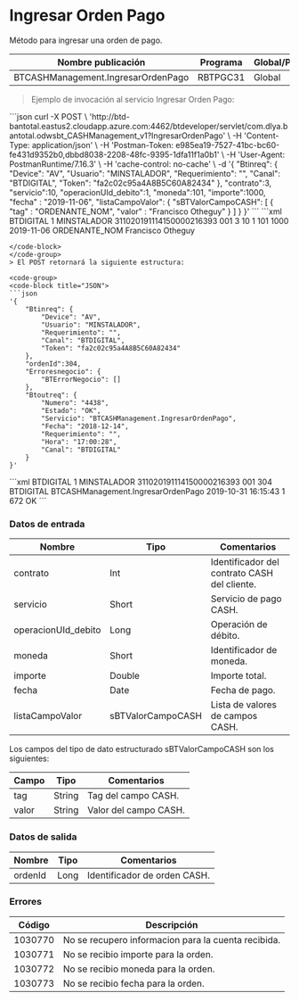 # Ingresar Orden Pago 

Método para ingresar una orden de pago. 

Nombre publicación | Programa | Global/País 
--------- | ----------- | ----------- 
BTCASHManagement.IngresarOrdenPago | RBTPGC31 | Global 

> Ejemplo de invocación al servicio Ingresar Orden Pago: 

<code-group> 
<code-block title="JSON"> 
```json 
curl -X POST \ 
  'http://btd-bantotal.eastus2.cloudapp.azure.com:4462/btdeveloper/servlet/com.dlya.bantotal.odwsbt_CASHManagement_v1?IngresarOrdenPago' \ 
  -H 'Content-Type: application/json' \ 
  -H 'Postman-Token: e985ea19-7527-41bc-bc60-fe431d9352b0,dbbd8038-2208-48fc-9395-1dfa11f1a0b1' \ 
  -H 'User-Agent: PostmanRuntime/7.16.3' \ 
  -H 'cache-control: no-cache' \ 
  -d '{ 
	"Btinreq": { 
		"Device": "AV", 
		"Usuario": "MINSTALADOR", 
		"Requerimiento": "", 
		"Canal": "BTDIGITAL", 
		"Token": "fa2c02c95a4A8B5C60A82434" 
	}, 
	"contrato":3, 
	"servicio":10, 
	"operacionUId_debito":1, 
	"moneda":101, 
	"importe":1000, 
	"fecha" : "2019-11-06", 
	"listaCampoValor": { 
		"sBTValorCampoCASH": [ 
			{ 
				"tag" : "ORDENANTE_NOM", 
				"valor" : "Francisco Otheguy" 
			} 
		] 
	} 
}' 
``` 
</code-block> 

<code-block title="XML" active> 
```xml 
<soapenv:Envelope xmlns:soapenv="http://schemas.xmlsoap.org/soap/envelope/" xmlns:bts="http://uy.com.dlya.bantotal/BTSOA/"> 
   <soapenv:Header/> 
   <soapenv:Body> 
      <bts:BTCASHManagement.IngresarOrdenPago> 
        <bts:Btinreq> 
            <bts:Canal>BTDIGITAL</bts:Canal> 
            <bts:Requerimiento>1</bts:Requerimiento> 
            <bts:Usuario>MINSTALADOR</bts:Usuario> 
            <bts:Token>311020191114150000216393</bts:Token> 
            <bts:Device>001</bts:Device> 
         </bts:Btinreq> 
         <bts:contrato>3</bts:contrato> 
         <bts:servicio>10</bts:servicio> 
         <bts:operacionUId_debito>1</bts:operacionUId_debito> 
         <bts:moneda>101</bts:moneda> 
         <bts:importe>1000</bts:importe> 
         <bts:fecha>2019-11-06</bts:fecha> 
         <bts:listaCampoValor> 
            <bts:sBTValorCampoCASH> 
               <bts:tag>ORDENANTE_NOM</bts:tag> 
               <bts:valor>Francisco Otheguy</bts:valor> 
            </bts:sBTValorCampoCASH> 
         </bts:listaCampoValor> 
      </bts:BTCASHManagement.IngresarOrdenPago> 
   </soapenv:Body> 
</soapenv:Envelope> 

``` 
</code-block> 
</code-group> 
> El POST retornará la siguiente estructura: 

<code-group> 
<code-block title="JSON"> 
```json 
'{ 
	"Btinreq": { 
		"Device": "AV", 
		"Usuario": "MINSTALADOR", 
		"Requerimiento": "", 
		"Canal": "BTDIGITAL", 
		"Token": "fa2c02c95a4A8B5C60A82434" 
	}, 
	"ordenId":304, 
    "Erroresnegocio": { 
        "BTErrorNegocio": [] 
    }, 
    "Btoutreq": { 
        "Numero": "4438", 
        "Estado": "OK", 
        "Servicio": "BTCASHManagement.IngresarOrdenPago", 
        "Fecha": "2018-12-14", 
        "Requerimiento": "", 
        "Hora": "17:00:28", 
        "Canal": "BTDIGITAL" 
    } 
}' 
``` 
</code-block> 

<code-block title="XML" active> 
```xml 
<SOAP-ENV:Envelope xmlns:SOAP-ENV="http://schemas.xmlsoap.org/soap/envelope/" xmlns:xsd="http://www.w3.org/2001/XMLSchema" xmlns:SOAP-ENC="http://schemas.xmlsoap.org/soap/encoding/" xmlns:xsi="http://www.w3.org/2001/XMLSchema-instance"> 
   <SOAP-ENV:Body> 
      <BTCASHManagement.IngresarOrdenPagoResponse> 
         <Btinreq> 
            <Canal>BTDIGITAL</Canal> 
            <Requerimiento>1</Requerimiento> 
            <Usuario>MINSTALADOR</Usuario> 
            <Token>311020191114150000216393</Token> 
            <Device>001</Device> 
         </Btinreq> 
         <ordenId>304</ordenId> 
         <Erroresnegocio></Erroresnegocio> 
         <Btoutreq> 
            <Canal>BTDIGITAL</Canal> 
            <Servicio>BTCASHManagement.IngresarOrdenPago</Servicio> 
            <Fecha>2019-10-31</Fecha> 
            <Hora>16:15:43</Hora> 
            <Requerimiento>1</Requerimiento> 
            <Numero>672</Numero> 
            <Estado>OK</Estado> 
         </Btoutreq> 
      </BTCASHManagement.IngresarOrdenPagoResponse> 
   </SOAP-ENV:Body> 
</SOAP-ENV:Envelope> 
``` 
</code-block> 
</code-group> 

### Datos de entrada 

Nombre | Tipo | Comentarios 
--------- | ----------- | ----------- 
contrato | Int | Identificador del contrato CASH del cliente. 
servicio | Short | Servicio de pago CASH. 
operacionUId_debito | Long | Operación de débito. 
moneda | Short | Identificador de moneda. 
importe | Double | Importe total. 
fecha | Date | Fecha de pago. 
listaCampoValor | sBTValorCampoCASH | Lista de valores de campos CASH. 

Los campos del tipo de dato estructurado sBTValorCampoCASH son los siguientes: 

Campo | Tipo | Comentarios 
--------- | ----------- | ----------- 
tag | String | Tag del campo CASH. 
valor | String | Valor del campo CASH. 

### Datos de salida 

Nombre | Tipo | Comentarios 
--------- | ----------- | ----------- 
ordenId | Long | Identificador de orden CASH. 

### Errores 

Código | Descripción 
----------- | ----------- 
1030770 | No se recupero informacion para la cuenta recibida. 
1030771 | No se recibio importe para la orden. 
1030772 | No se recibio moneda para la orden. 
1030773 | No se recibio fecha para la orden. 

 
